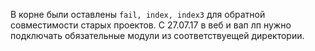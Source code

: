 <p>
	В корне были оставлены <code>fail, index, index3</code> для обратной совместимости старых проектов. С 27.07.17 в веб и вап лп нужно подключать обязательные модули из соответствуещей директории.
</p>